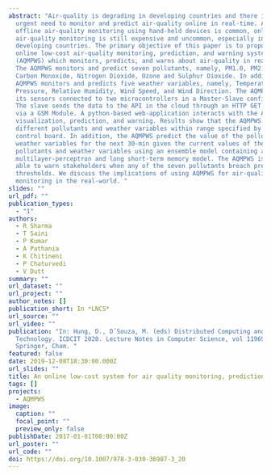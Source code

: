 ```yaml
---
abstract: "Air-quality is degrading in developing countries and there is an
  urgent need to monitor and predict air-quality online in real-time. Although
  offline air-quality monitoring using hand-held devices is common, online
  air-quality monitoring is still expensive and uncommon, especially in
  developing countries. The primary objective of this paper is to propose an
  online low-cost air-quality monitoring, prediction, and warning system
  (AQMPWS) which monitors, predicts, and warns about air-quality in real-time.
  The AQMPWS monitors and predict seven pollutants, namely, PM1.0, PM2.5, PM10,
  Carbon Monoxide, Nitrogen Dioxide, Ozone and Sulphur Dioxide. In addition, the
  AQMPWS monitors and predicts five weather variables, namely, Temperature,
  Pressure, Relative Humidity, Wind Speed, and Wind Direction. The AQMPWS has
  its sensors connected to two microcontrollers in a Master-Slave configuration.
  The slave sends the data to the API in the cloud through an HTTP GET request
  via a GSM Module. A python-based web-application interacts with the API for
  visualization, prediction, and warning. Results show that the AQMPWS monitor
  different pollutants and weather variables within range specified by pollution
  control board. In addition, the AQMPWS predict the value of the pollutants and
  weather variables for the next 30-min given the current values of these
  pollutants and weather variables using an ensemble model containing a
  multilayer-perceptron and long short-term memory model. The AQMPWS is also
  able to warn stakeholders when any of the seven pollutants breach pre-defined
  thresholds. We discuss the implications of using AQMPWS for air-quality
  monitoring in the real-world. "
slides: ""
url_pdf: ""
publication_types:
  - "1"
authors:
  - R Sharma
  - T Saini
  - P Kumar
  - A Pathania
  - K Chitineni
  - P Chaturvedi
  - V Dutt
summary: ""
url_dataset: ""
url_project: ""
author_notes: []
publication_short: In *LNCS*
url_source: ""
url_video: ""
publication: "In: Hung, D., D´Souza, M. (eds) Distributed Computing and Internet
  Technology. ICDCIT 2020. Lecture Notes in Computer Science, vol 11969.
  Springer, Cham. "
featured: false
date: 2019-12-08T18:30:00.000Z
url_slides: ""
title: An online low-cost system for air quality monitoring, prediction, and warning
tags: []
projects:
  - AQMPWS
image:
  caption: ""
  focal_point: ""
  preview_only: false
publishDate: 2017-01-01T00:00:00Z
url_poster: ""
url_code: ""
doi: https://doi.org/10.1007/978-3-030-36987-3_20
---
```

